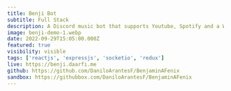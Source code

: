 ```yaml
---
title: Benji Bot
subtitle: Full Stack
description: A Discord music bot that supports Youtube, Spotify and a Web Dashboard. All of the UI was built from scratch using React.js and CSS modules. The backend API uses Express.js and web sockets to communicate with clients. Client state management is done using Redux Toolkit. Also features Discord slash commands, server management functions and little games.
image: benji-demo-1.webp
date: 2022-09-29T15:05:00.000Z
featured: true
visibility: visible
tags: ['reactjs', 'expressjs', 'socketio', 'redux']
live: https://benji.daarfi.me
github: https://github.com/DaniloArantesF/BenjaminAFenix
sandbox: https://githubbox.com/DaniloArantesF/BenjaminAFenix
---
```

